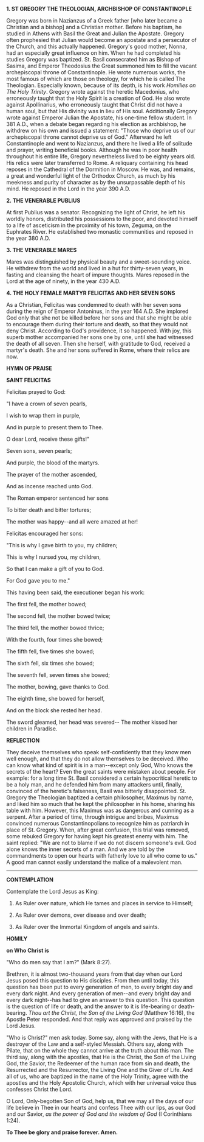 
**1. ST GREGORY THE THEOLOGIAN, ARCHBISHOP OF CONSTANTINOPLE**

Gregory was born in Nazianzus of a Greek father [who later became a Christian and a bishop] and a Christian mother. Before his baptism, he studied in Athens with Basil the Great and Julian the Apostate. Gregory often prophesied that Julian would become an apostate and a persecutor of the Church, and this actually happened. Gregory's good mother, Nonna, had an especially great influence on him. When he had completed his studies Gregory was baptized. St. Basil consecrated him as Bishop of Sasima, and Emperor Theodosius the Great summoned him to fill the vacant archepiscopal throne of Constantinople. He wrote numerous works, the most famous of which are those on theology, for which he is called The Theologian. Especially known, because of its depth, is his work *Homilies on The Holy Trinity*. Gregory wrote against the heretic Macedonius, who erroneously taught that the Holy Spirit is a creation of God. He also wrote against Apollinarius, who erroneously taught that Christ did not have a human soul, but that His divinity was in lieu of His soul. Additionally Gregory wrote against Emperor Julian the Apostate, his one-time fellow student. In 381 A.D., when a debate began regarding his election as archbishop, he withdrew on his own and issued a statement: "Those who deprive us of our archepiscopal throne cannot deprive us of God." Afterward he left Constantinople and went to Nazianzus, and there he lived a life of solitude and prayer, writing beneficial books. Although he was in poor health throughout his entire life, Gregory nevertheless lived to be eighty years old. His relics were later transferred to Rome. A reliquary containing his head reposes in the Cathedral of the Dormition in Moscow. He was, and remains, a great and wonderful light of the Orthodox Church, as much by his meekness and purity of character as by the unsurpassable depth of his mind. He reposed in the Lord in the year 390 A.D.

**2. THE VENERABLE PUBLIUS**

At first Publius was a senator. Recognizing the light of Christ, he left his worldly honors, distributed his possessions to the poor, and devoted himself to a life of asceticism in the proximity of his town, Zeguma, on the Euphrates River. He established two monastic communities and reposed in the year 380 A.D.

**3. THE VENERABLE MARES**

Mares was distinguished by physical beauty and a sweet-sounding voice. He withdrew from the world and lived in a hut for thirty-seven years, in fasting and cleansing the heart of impure thoughts. Mares reposed in the Lord at the age of ninety, in the year 430 A.D.

**4. THE HOLY FEMALE MARTYR FELICITAS AND HER SEVEN SONS**

As a Christian, Felicitas was condemned to death with her seven sons during the reign of Emperor Antoninus, in the year 164 A.D. She implored God only that she not be killed before her sons and that she might be able to encourage them during their torture and death, so that they would not deny Christ. According to God's providence, it so happened. With joy, this superb mother accompanied her sons one by one, until she had witnessed the death of all seven. Then she herself, with gratitude to God, received a martyr's death. She and her sons suffered in Rome, where their relics are now.



**HYMN OF PRAISE**

**SAINT FELICITAS**

Felicitas prayed to God:

"I have a crown of seven pearls,

I wish to wrap them in purple,

And in purple to present them to Thee.

O dear Lord, receive these gifts!"

Seven sons, seven pearls;

And purple, the blood of the martyrs.

The prayer of the mother ascended,

And as incense reached unto God.

The Roman emperor sentenced her sons

To bitter death and bitter tortures;

The mother was happy--and all were amazed at her!

Felicitas encouraged her sons:

"This is why I gave birth to you, my children;

This is why I nursed you, my children,

So that I can make a gift of you to God.

For God gave you to me."

This having been said, the executioner began his work:

The first fell, the mother bowed;

The second fell, the mother bowed twice;

The third fell, the mother bowed thrice;

With the fourth, four times she bowed;

The fifth fell, five times she bowed;

The sixth fell, six times she bowed;

The seventh fell, seven times she bowed;

The mother, bowing, gave thanks to God.

The eighth time, she bowed for herself,

And on the block she rested her head.

The sword gleamed, her head was severed--
The mother kissed her children in Paradise.

**REFLECTION**

They deceive themselves who speak self-confidently that they know men well enough, and that they do not allow themselves to be deceived. Who can know what kind of spirit is in a man--except only God, Who knows the secrets of the heart? Even the great saints were mistaken about people. For example: for a long time St. Basil considered a certain hypocritical heretic to be a holy man, and he defended him from many attackers until, finally, convinced of the heretic's falseness, Basil was bitterly disappointed. St. Gregory the Theologian baptized a certain philosopher, Maximus by name, and liked him so much that he kept the philosopher in his home, sharing his table with him. However, this Maximus was as dangerous and cunning as a serpent. After a period of time, through intrigue and bribes, Maximus convinced numerous Constantinopolians to recognize him as patriarch in place of St. Gregory. When, after great confusion, this trial was removed, some rebuked Gregory for having kept his greatest enemy with him. The saint replied: "We are not to blame if we do not discern someone's evil. God alone knows the inner secrets of a man. And we are told by the commandments to open our hearts with fatherly love to all who come to us." A good man cannot easily understand the malice of a malevolent man.

****

**CONTEMPLATION**

Contemplate the Lord Jesus as King:

1.  As Ruler over nature, which He tames and places in service to Himself;

1.  As Ruler over demons, over disease and over death;

1.  As Ruler over the Immortal Kingdom of angels and saints.



**HOMILY**

**on Who Christ is**

"Who do men say that I am?" (Mark 8:27).

Brethren, it is almost two-thousand years from that day when our Lord Jesus posed this question to His disciples. From then until today, this question has been put to every generation of men, to every bright day and every dark night. And every generation of men--and every bright day and every dark night--has had to give an answer to this question. This question is the question of life or death, and the answer to it is life-bearing or death-bearing. *Thou art the Christ, the Son of the Living God* (Matthew 16:16), the Apostle Peter responded. And that reply was approved and praised by the Lord Jesus.

"Who is Christ?" men ask today. Some say, along with the Jews, that He is a destroyer of the Law and a self-styled Messiah. Others say, along with Pilate, that on the whole they cannot arrive at the truth about this man. The third say, along with the apostles, that He is the Christ, the Son of the Living God, the Savior, the Redeemer of the human race from sin and death, the Resurrected and the Resurrector, the Living One and the Giver of Life. And all of us, who are baptized in the name of the Holy Trinity, agree with the apostles and the Holy Apostolic Church, which with her universal voice thus confesses Christ the Lord.

O Lord, Only-begotten Son of God, help us, that we may all the days of our life believe in Thee in our hearts and confess Thee with our lips, as our God and our Savior, *as the power of God and the wisdom of God* (I Corinthians 1:24).

**To Thee be glory and praise forever. Amen.**
